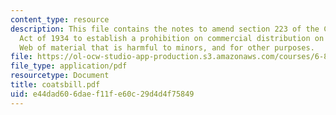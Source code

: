```yaml
---
content_type: resource
description: This file contains the notes to amend section 223 of the Communications
  Act of 1934 to establish a prohibition on commercial distribution on the World Wide
  Web of material that is harmful to minors, and for other purposes.
file: https://ol-ocw-studio-app-production.s3.amazonaws.com/courses/6-805-ethics-and-the-law-on-the-electronic-frontier-fall-2005/e44dad606daef11fe60c29d4d4f75849_coatsbill.pdf
file_type: application/pdf
resourcetype: Document
title: coatsbill.pdf
uid: e44dad60-6dae-f11f-e60c-29d4d4f75849
---
```

